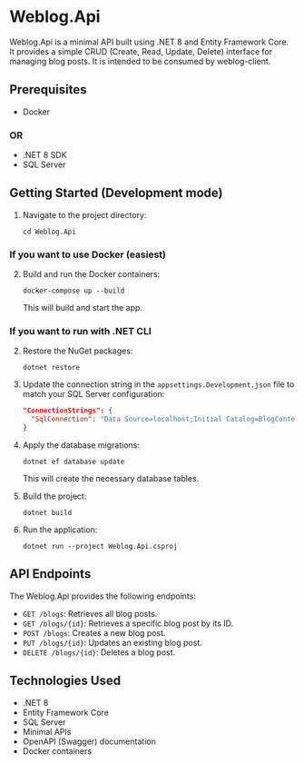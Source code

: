 # Weblog.Api

Weblog.Api is a minimal API built using .NET 8 and Entity Framework Core. It provides a simple CRUD (Create, Read, Update, Delete) interface for managing blog posts. It is intended to be consumed by weblog-client.

## Prerequisites
- Docker

### OR

- .NET 8 SDK
- SQL Server

## Getting Started (Development mode)

1. Navigate to the project directory:

   ```
   cd Weblog.Api
   ```

### If you want to use Docker (easiest)

2. Build and run the Docker containers:

   ```
   docker-compose up --build
   ```

   This will build and start the app.

### If you want to run with .NET CLI 

2. Restore the NuGet packages:

   ```
   dotnet restore
   ```

3. Update the connection string in the `appsettings.Development.json` file to match your SQL Server configuration:

   ```json
   "ConnectionStrings": {
     "SqlConnection": "Data Source=localhost;Initial Catalog=BlogContext;User Id=sa;Password=your-password;TrustServerCertificate=True;"
   }
   ```

4. Apply the database migrations:

   ```
   dotnet ef database update
   ```

   This will create the necessary database tables.

5. Build the project:

   ```
   dotnet build
   ```

6. Run the application:

   ```
   dotnet run --project Weblog.Api.csproj
   ```

## API Endpoints

The Weblog.Api provides the following endpoints:

- `GET /blogs`: Retrieves all blog posts.
- `GET /blogs/{id}`: Retrieves a specific blog post by its ID.
- `POST /blogs`: Creates a new blog post.
- `PUT /blogs/{id}`: Updates an existing blog post.
- `DELETE /blogs/{id}`: Deletes a blog post.

## Technologies Used

- .NET 8
- Entity Framework Core
- SQL Server
- Minimal APIs
- OpenAPI (Swagger) documentation
- Docker containers
